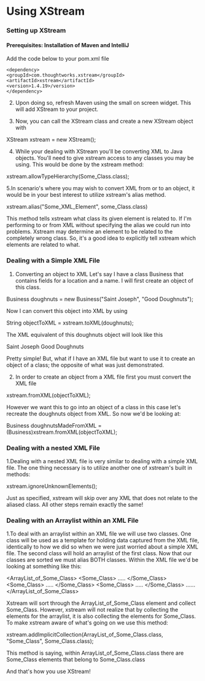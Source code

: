 # Using XStream

### Setting up XStream

#### Prerequisites: Installation of Maven and IntelliJ
		
Add the code below to your pom.xml file
		
	<dependency>
	<groupId>com.thoughtworks.xstream</groupId>
 	<artifactId>xstream</artifactId>
  	<version>1.4.19>/version>
	</dependency>
		
2. Upon doing so, refresh Maven using the
small on screen widget. 
This will add XStream to your project.

3. Now, you can call the XStream class and create
a new XStream object with
			
 XStream xstream = new XStream(); 
			
4. While your dealing with XStream you'll be converting XML to Java objects.
You'll need to give xstream access to any classes you may be using. This 
would be done by the xstream method:
				
 xstream.allowTypeHierarchy(Some_Class.class); 
				
5.In scenario's where you may wish to convert XML from or to an object,
it would be in your best interest to utilize xstream's alias method.
			
 xstream.alias("Some_XML_Element", some_Class.class) 
			
This method tells xstream what class its given element is related to.
If I'm performing to or from XML without specifying the alias we
could run into problems. Xstream may determine an element to be
related to the completely wrong class. So, it's a good idea to 
explicitly tell xstream which elements are related to what.
			
### Dealing with a Simple XML File

1. Converting an object to XML
Let's say I have a class Business that
contains fields for a location and a name. I will
first create an object of this class.
			
 Business doughnuts = new Business("Saint Joseph", "Good Doughnuts"); 
		
Now I can convert this object into XML by using
			
 String objectToXML = xstream.toXML(doughnuts); 
			
The XML equivalent of this doughnuts object
will look like this

	
<doughnuts>
<location>Saint Joseph</location>
<name>Good Doughnuts</name>
</doughnuts>


Pretty simple! But, what if I have an XML file
but want to use it to create an object of
a class; the opposite of what was just demonstrated.
			
2. In order to create an object from a XML file
first you must convert the XML file

 xstream.fromXML(objectToXML); 

However we want this to go into an object
of a class in this case let's recreate the
doughnuts object from XML.
So now we'd be looking at:

	
Business doughnutsMadeFromXML = 
(Business)xstream.fromXML(objectToXML);


### Dealing with a nested XML File

1.Dealing with a nested XML file is very similar to dealing with a simple XML file.
The one thing necessary is to utilize another one of xstream's built in methods:
			
 xstream.ignoreUnknownElements(); 

Just as specified, xstream will skip over any XML that does not relate to the aliased class.
All other steps remain exactly the same!

### Dealing with an Arraylist within an XML File

1.To deal with an arraylist within an XML file we will use two classes. One class will
be used as a template for holding data captured from the XML file, identically
to how we did so when we were just worried about a simple XML file. The second
class will hold an arraylist of the first class. Now that our classes are sorted
we must alias BOTH classes. Within the XML file we'd be looking at something like this:

<ArrayList_of_Some_Class>
<Some_Class>
<field1></field1>
<field2></field2>
.....
</Some_Class>
<Some_Class>
<field1></field1>
<field2></field2>
.....
</Some_Class>
<Some_Class>
<field1></field1>
<field2></field2>
.....
</Some_Class>
......
</ArrayList_of_Some_Class>


Xstream will sort through the ArrayList_of_Some_Class element and collect Some_Class. However,
xstream will not realize that by collecting the elements for the arraylist, it is also collecting
the elements for Some_Class. To make xstream aware of what's going on we use this method:

 xstream.addImplicitCollection(ArrayList_of_Some_Class.class, "Some_Class", Some_Class.class); 

This method is saying, within ArrayList_of_Some_Class.class there are Some_Class elements that belong to Some_Class.class
				
And that's how you use XStream!
			
